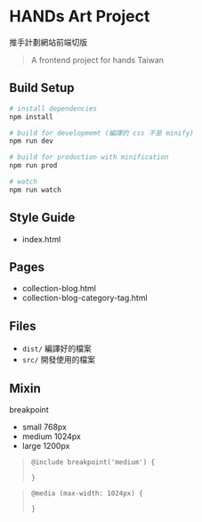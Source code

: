 # HANDs Art Project 

推手計劃網站前端切版

> A frontend project for hands Taiwan

## Build Setup

``` bash
# install dependencies
npm install

# build for developmemt (編譯的 css 不是 minify)
npm run dev

# build for production with minification
npm run prod

# watch
npm run watch

```

## Style Guide
- index.html

## Pages
- collection-blog.html
- collection-blog-category-tag.html

## Files
- `dist/` 編譯好的檔案
- `src/` 開發使用的檔案

## Mixin
breakpoint 
- small 768px
- medium 1024px
- large 1200px
> ```
> @include breakpoint('medium') {
>     
> }
>```

>```
> @media (max-width: 1024px) {
>      
> }
>```

